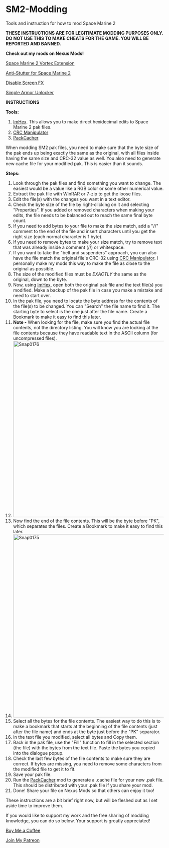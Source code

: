 # SM2-Modding
Tools and instruction for how to mod Space Marine 2

**THESE INSTRUCTIONS ARE FOR LEGITIMATE MODDING PURPOSES ONLY. DO NOT USE THIS TO MAKE CHEATS FOR THE GAME. YOU WILL BE REPORTED AND BANNED.**

**Check out my mods on Nexus Mods!**

[Space Marine 2 Vortex Extension](https://www.nexusmods.com/site/mods/961)

[Anti-Stutter for Space Marine 2](https://www.nexusmods.com/warhammer40000spacemarine2/mods/1)

[Disable Screen FX](https://www.nexusmods.com/warhammer40000spacemarine2/mods/29)

[Simple Armor Unlocker](https://www.nexusmods.com/warhammer40000spacemarine2/mods/61?tab=posts)


**INSTRUCTIONS**

**Tools:**
1. [ImHex](https://github.com/WerWolv/ImHex). This allows you to make direct hexidecimal edits to Space Marine 2 pak files.
2. [CRC Manipulator](https://github.com/rr-/CRC-manipulator)
3. [PackCacher](https://www.nexusmods.com/warhammer40000spacemarine2/mods/65?tab=posts)

When modding SM2 pak files, you need to make sure that the byte size of the pak ends up being exactly the same as the original, with all files inside having the same size and CRC-32 value as well. You also need to generate new cache file for your modified pak. This is easier than it sounds.


**Steps:**
1. Look through the pak files and find something you want to change. The easiest would be a value like a RGB color or some other numerical value.
2. Extract the pak file with WinRAR or 7-zip to get the loose files.
3. Edit the file(s) with the changes you want in a text editor.
4. Check the byte size of the file by right-clicking on it and selecting "Properties". If you added or removed characters when making your edits, the file needs to be balanced out to reach the same final byte count. 
5. If you need to add bytes to your file to make the size match, add a "//" comment to the end of the file and insert characters until you get the right size (each normal character is 1 byte).
6. If you need to remove bytes to make your size match, try to remove text that was already inside a comment (//) or whitespace.
7. If you want to take the "belt and suspenders" approach, you can also have the file match the original file's CRC-32 using [CRC Manipulator](https://github.com/rr-/CRC-manipulator). I personally make my mods this way to make the file as close to the original as possible.
8. The size of the modified files must be *EXACTLY* the same as the original, down to the byte.
9. Now, using [ImHex](https://github.com/WerWolv/ImHex), open both the original pak file and the text file(s) you modified. Make a backup of the pak file in case you make a mistake and need to start over.
10. In the pak file, you need to locate the byte address for the contents of the file(s) to be changed. You can "Search" the file name to find it. The starting byte to select is the one just after the file name. Create a Bookmark to make it easy to find this later.
11. **Note -** When looking for the file, make sure you find the actual file contents, not the directory listing. You will know you are looking at the file contents because they have readable text in the ASCII column (for uncompressed files).
12. <img width="560" alt="Snap0176" src="https://github.com/user-attachments/assets/537e6236-de7b-49a2-85b1-ec90f3775521">
13. Now find the end of the file contents. This will be the byte before "PK", which separates the files. Create a Bookmark to make it easy to find this later.
14. <img width="582" alt="Snap0175" src="https://github.com/user-attachments/assets/727fb4d6-5db2-48d3-84a0-f1559a85a8da">
15. Select all the bytes for the file contents. The easiest way to do this is to make a bookmark that starts at the beginning of the file contents (just after the file name) and ends at the byte just before the "PK" separator.
16. In the text file you modified, select all bytes and Copy them.
17. Back in the pak file, use the "Fill" function to fill in the selected section (the file) with the bytes from the text file. Paste the bytes you copied into the dialogue popup.
18. Check the last few bytes of the file contents to make sure they are correct. If bytes are missing, you need to remove some characters from the modified file to get it to fit.
19. Save your pak file.
20. Run the [PackCacher](https://www.nexusmods.com/warhammer40000spacemarine2/mods/65?tab=posts) mod to generate a .cache file for your new .pak file. This should be distributed with your .pak file if you share your mod.
21. Done! Share your file on Nexus Mods so that others can enjoy it too!

These instructions are a bit brief right now, but will be fleshed out as I set aside time to improve them.

If you would like to support my work and the free sharing of modding knowledge, you can do so below. Your support is greatly appreciated!

[Buy Me a Coffee](https://buymeacoffee.com/chemboy1)

[Join My Patreon](https://www.patreon.com/chemboy1)
